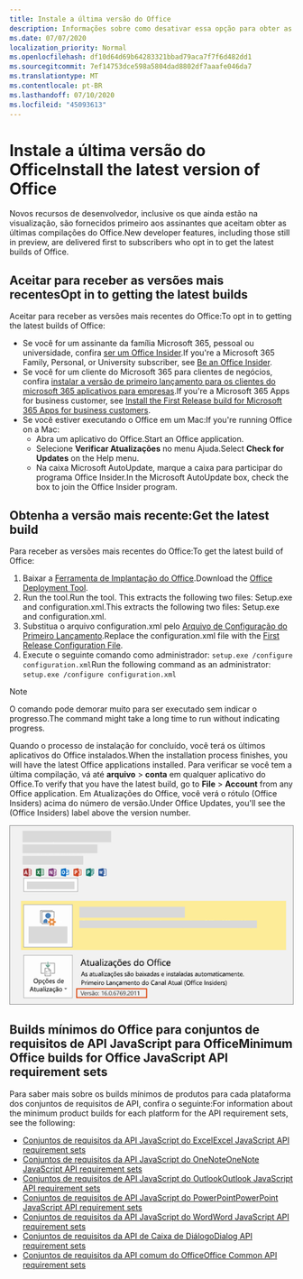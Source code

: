 ```yaml
---
title: Instale a última versão do Office
description: Informações sobre como desativar essa opção para obter as versões mais recentes do Office.
ms.date: 07/07/2020
localization_priority: Normal
ms.openlocfilehash: df10d64d69b64283321bbad79aca7f7f6d482dd1
ms.sourcegitcommit: 7ef14753dce598a5804dad8802df7aaafe046da7
ms.translationtype: MT
ms.contentlocale: pt-BR
ms.lasthandoff: 07/10/2020
ms.locfileid: "45093613"
---
```

# <a name="install-the-latest-version-of-office"></a><span data-ttu-id="ba50d-103">Instale a última versão do Office</span><span class="sxs-lookup"><span data-stu-id="ba50d-103">Install the latest version of Office</span></span>

<span data-ttu-id="ba50d-104">Novos recursos de desenvolvedor, inclusive os que ainda estão na visualização, são fornecidos primeiro aos assinantes que aceitam obter as últimas compilações do Office.</span><span class="sxs-lookup"><span data-stu-id="ba50d-104">New developer features, including those still in preview, are delivered first to subscribers who opt in to get the latest builds of Office.</span></span>

## <a name="opt-in-to-getting-the-latest-builds"></a><span data-ttu-id="ba50d-105">Aceitar para receber as versões mais recentes</span><span class="sxs-lookup"><span data-stu-id="ba50d-105">Opt in to getting the latest builds</span></span>

<span data-ttu-id="ba50d-106">Aceitar para receber as versões mais recentes do Office:</span><span class="sxs-lookup"><span data-stu-id="ba50d-106">To opt in to getting the latest builds of Office:</span></span>

- <span data-ttu-id="ba50d-107">Se você for um assinante da família Microsoft 365, pessoal ou universidade, confira [ser um Office Insider](https://insider.office.com).</span><span class="sxs-lookup"><span data-stu-id="ba50d-107">If you're a Microsoft 365 Family, Personal, or University subscriber, see [Be an Office Insider](https://insider.office.com).</span></span>
- <span data-ttu-id="ba50d-108">Se você for um cliente do Microsoft 365 para clientes de negócios, confira [instalar a versão de primeiro lançamento para os clientes do microsoft 365 aplicativos para empresas](https://support.office.com/article/Install-the-First-Release-build-for-Office-365-for-business-customers-4dd8ba40-73c0-4468-b778-c7b744d03ead).</span><span class="sxs-lookup"><span data-stu-id="ba50d-108">If you're a Microsoft 365 Apps for business customer, see [Install the First Release build for Microsoft 365 Apps for business customers](https://support.office.com/article/Install-the-First-Release-build-for-Office-365-for-business-customers-4dd8ba40-73c0-4468-b778-c7b744d03ead).</span></span>
- <span data-ttu-id="ba50d-109">Se você estiver executando o Office em um Mac:</span><span class="sxs-lookup"><span data-stu-id="ba50d-109">If you're running Office on a Mac:</span></span>
  - <span data-ttu-id="ba50d-110">Abra um aplicativo do Office.</span><span class="sxs-lookup"><span data-stu-id="ba50d-110">Start an Office application.</span></span>
  - <span data-ttu-id="ba50d-111">Selecione **Verificar Atualizações** no menu Ajuda.</span><span class="sxs-lookup"><span data-stu-id="ba50d-111">Select **Check for Updates** on the Help menu.</span></span>
  - <span data-ttu-id="ba50d-112">Na caixa Microsoft AutoUpdate, marque a caixa para participar do programa Office Insider.</span><span class="sxs-lookup"><span data-stu-id="ba50d-112">In the Microsoft AutoUpdate box, check the box to join the Office Insider program.</span></span>

## <a name="get-the-latest-build"></a><span data-ttu-id="ba50d-113">Obtenha a versão mais recente:</span><span class="sxs-lookup"><span data-stu-id="ba50d-113">Get the latest build</span></span>

<span data-ttu-id="ba50d-114">Para receber as versões mais recentes do Office:</span><span class="sxs-lookup"><span data-stu-id="ba50d-114">To get the latest build of Office:</span></span>

1. <span data-ttu-id="ba50d-115">Baixar a [Ferramenta de Implantação do Office](https://www.microsoft.com/download/details.aspx?id=49117).</span><span class="sxs-lookup"><span data-stu-id="ba50d-115">Download the [Office Deployment Tool](https://www.microsoft.com/download/details.aspx?id=49117).</span></span>
2. <span data-ttu-id="ba50d-116">Run the tool.</span><span class="sxs-lookup"><span data-stu-id="ba50d-116">Run the tool.</span></span> <span data-ttu-id="ba50d-117">This extracts the following two files: Setup.exe and configuration.xml.</span><span class="sxs-lookup"><span data-stu-id="ba50d-117">This extracts the following two files: Setup.exe and configuration.xml.</span></span>
3. <span data-ttu-id="ba50d-118">Substitua o arquivo configuration.xml pelo [Arquivo de Configuração do Primeiro Lançamento](https://raw.githubusercontent.com/OfficeDev/Office-Add-in-Commands-Samples/master/Tools/FirstReleaseConfig/configuration.xml).</span><span class="sxs-lookup"><span data-stu-id="ba50d-118">Replace the configuration.xml file with the [First Release Configuration File](https://raw.githubusercontent.com/OfficeDev/Office-Add-in-Commands-Samples/master/Tools/FirstReleaseConfig/configuration.xml).</span></span>
4. <span data-ttu-id="ba50d-119">Execute o seguinte comando como administrador: `setup.exe /configure configuration.xml`</span><span class="sxs-lookup"><span data-stu-id="ba50d-119">Run the following command as an administrator:  `setup.exe /configure configuration.xml`</span></span>

> [!NOTE]
> <span data-ttu-id="ba50d-120">O comando pode demorar muito para ser executado sem indicar o progresso.</span><span class="sxs-lookup"><span data-stu-id="ba50d-120">The command might take a long time to run without indicating progress.</span></span>

<span data-ttu-id="ba50d-121">Quando o processo de instalação for concluído, você terá os últimos aplicativos do Office instalados.</span><span class="sxs-lookup"><span data-stu-id="ba50d-121">When the installation process finishes, you will have the latest Office applications installed.</span></span> <span data-ttu-id="ba50d-122">Para verificar se você tem a última compilação, vá até **arquivo** > **conta** em qualquer aplicativo do Office.</span><span class="sxs-lookup"><span data-stu-id="ba50d-122">To verify that you have the latest build, go to **File** > **Account** from any Office application.</span></span> <span data-ttu-id="ba50d-123">Em Atualizações do Office, você verá o rótulo (Office Insiders) acima do número de versão.</span><span class="sxs-lookup"><span data-stu-id="ba50d-123">Under Office Updates, you'll see the (Office Insiders) label above the version number.</span></span>

![Uma captura de tela que mostra informações do produto com o rótulo Office Insiders](../images/office-insiders-label.png)

## <a name="minimum-office-builds-for-office-javascript-api-requirement-sets"></a><span data-ttu-id="ba50d-125">Builds mínimos do Office para conjuntos de requisitos de API JavaScript para Office</span><span class="sxs-lookup"><span data-stu-id="ba50d-125">Minimum Office builds for Office JavaScript API requirement sets</span></span>

<span data-ttu-id="ba50d-126">Para saber mais sobre os builds mínimos de produtos para cada plataforma dos conjuntos de requisitos de API, confira o seguinte:</span><span class="sxs-lookup"><span data-stu-id="ba50d-126">For information about the minimum product builds for each platform for the API requirement sets, see the following:</span></span>

- [<span data-ttu-id="ba50d-127">Conjuntos de requisitos da API JavaScript do Excel</span><span class="sxs-lookup"><span data-stu-id="ba50d-127">Excel JavaScript API requirement sets</span></span>](../reference/requirement-sets/excel-api-requirement-sets.md)
- [<span data-ttu-id="ba50d-128">Conjuntos de requisitos da API JavaScript do OneNote</span><span class="sxs-lookup"><span data-stu-id="ba50d-128">OneNote JavaScript API requirement sets</span></span>](../reference/requirement-sets/onenote-api-requirement-sets.md)
- [<span data-ttu-id="ba50d-129">Conjuntos de requisitos de API JavaScript do Outlook</span><span class="sxs-lookup"><span data-stu-id="ba50d-129">Outlook JavaScript API requirement sets</span></span>](../reference/requirement-sets/outlook-api-requirement-sets.md)
- [<span data-ttu-id="ba50d-130">Conjuntos de requisitos de API JavaScript do PowerPoint</span><span class="sxs-lookup"><span data-stu-id="ba50d-130">PowerPoint JavaScript API requirement sets</span></span>](../reference/requirement-sets/powerpoint-api-requirement-sets.md)
- [<span data-ttu-id="ba50d-131">Conjuntos de requisitos da API JavaScript do Word</span><span class="sxs-lookup"><span data-stu-id="ba50d-131">Word JavaScript API requirement sets</span></span>](../reference/requirement-sets/word-api-requirement-sets.md)
- [<span data-ttu-id="ba50d-132">Conjuntos de requisitos da API de Caixa de Diálogo</span><span class="sxs-lookup"><span data-stu-id="ba50d-132">Dialog API requirement sets</span></span>](../reference/requirement-sets/dialog-api-requirement-sets.md)
- [<span data-ttu-id="ba50d-133">Conjuntos de requisitos da API comum do Office</span><span class="sxs-lookup"><span data-stu-id="ba50d-133">Office Common API requirement sets</span></span>](../reference/requirement-sets/office-add-in-requirement-sets.md)
